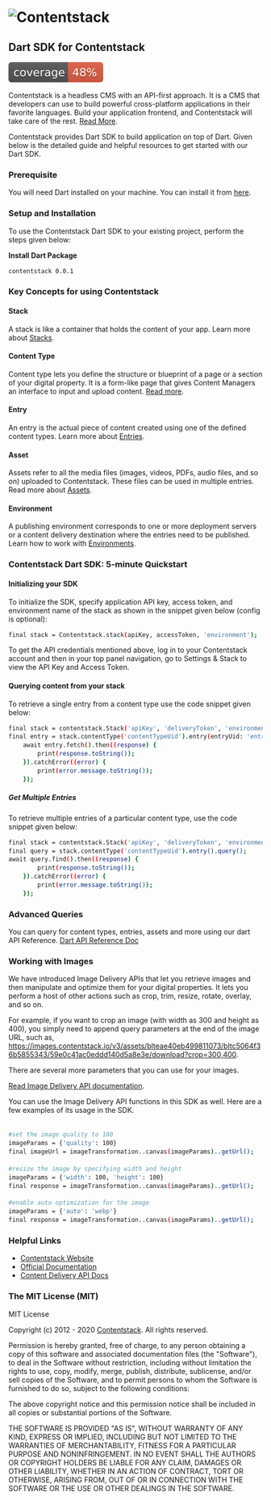 
# ![Contentstack](https://www.contentstack.com/docs/static/images/contentstack.png)

## Dart SDK for Contentstack

![Coverage](https://github.com/contentstack/contentstack-dart/blob/development/coverage_badge.svg?sanitize=true)

Contentstack is a headless CMS with an API-first approach.
It is a CMS that developers can use to build powerful cross-platform applications
in their favorite languages. Build your application frontend, and Contentstack will
take care of the rest.
[Read More](https://www.contentstack.com/).

Contentstack provides Dart SDK to build application on top of Dart.
Given below is the detailed guide and helpful resources to get started with our Dart SDK.

### Prerequisite

You will need Dart installed on your machine.
You can install it from [here](https://dart.dev/get-dart).

### Setup and Installation

To use the Contentstack Dart SDK to your existing project, perform the steps given below:

**Install Dart Package**

```bash
contentstack 0.0.1
```

### Key Concepts for using Contentstack

#### Stack

A stack is like a container that holds the content of your app.
Learn more about [Stacks](https://www.contentstack.com/docs/guide/stack).

#### Content Type

Content type lets you define the structure or blueprint of a page or a section of your digital property.
It is a form-like page that gives Content Managers an interface to input and upload content.
[Read more](https://www.contentstack.com/docs/guide/content-types).

#### Entry

An entry is the actual piece of content created using one of the defined content types.
Learn more about [Entries](https://www.contentstack.com/docs/guide/content-management#working-with-entries).

#### Asset

Assets refer to all the media files (images, videos, PDFs, audio files, and so on) uploaded to Contentstack.
These files can be used in multiple entries.
Read more about [Assets](https://www.contentstack.com/docs/guide/content-management#working-with-assets).

#### Environment

A publishing environment corresponds to one or more deployment servers or a content delivery
destination where the entries need to be published.
Learn how to work with [Environments](https://www.contentstack.com/docs/guide/environments).

### Contentstack Dart SDK: 5-minute Quickstart

#### Initializing your SDK

To initialize the SDK, specify application  API key, access token, and environment name of the stack
as shown in the snippet given below (config is optional):

```bash
final stack = Contentstack.stack(apiKey, accessToken, 'environment');
```

To get the API credentials mentioned above, log in to your Contentstack account and then in your
top panel navigation, go to Settings & Stack to view the API Key and Access Token.

#### Querying content from your stack

To retrieve a single entry from a content type use the code snippet given below:

```bash
final stack = contentstack.Stack('apiKey', 'deliveryToken', 'environment');
final entry = stack.contentType('contentTypeUid').entry(entryUid: 'entryUid');
    await entry.fetch().then((response) {
        print(response.toString());
    }).catchError((error) {
        print(error.message.toString());
    });
```

##### Get Multiple Entries

To retrieve multiple entries of a particular content type, use the code snippet given below:

```bash
final stack = contentstack.Stack('apiKey', 'deliveryToken', 'environment');
final query = stack.contentType('contentTypeUid').entry().query();
await query.find().then((response) {
        print(response.toString());
    }).catchError((error) {
        print(error.message.toString());
    });
```

### Advanced Queries

You can query for content types, entries, assets and more using our dart API Reference.
  [Dart API Reference Doc](https://www.contentstack.com/docs/platforms/dart/api-reference/)

### Working with Images

We have introduced Image Delivery APIs that let you retrieve images and then manipulate and optimize
them for your digital properties. It lets you perform a host of other actions such as crop, trim,
resize, rotate, overlay, and so on.

For example, if you want to crop an image (with width as 300 and height as 400), you simply need to
append query parameters at the end of the image URL,
such as, https://images.contentstack.io/v3/assets/blteae40eb499811073/bltc5064f36b5855343/59e0c41ac0eddd140d5a8e3e/download?crop=300,400.

There are several more parameters that you can use for your images.

[Read Image Delivery API documentation](https://www.contentstack.com/docs/developers/apis/image-delivery-api/).

You can use the Image Delivery API functions in this SDK as well. Here are a few examples of its usage in the SDK.

```bash

#set the image quality to 100
imageParams = {'quality': 100}
final imageUrl = imageTransformation..canvas(imageParams)..getUrl();

#resize the image by specifying width and height
imageParams = {'width': 100, 'height': 100}
final response = imageTransformation..canvas(imageParams)..getUrl();

#enable auto optimization for the image
imageParams = {'auto': 'webp'}
final response = imageTransformation..canvas(imageParams)..getUrl();
```

### Helpful Links

- [Contentstack Website](https://www.contentstack.com)
- [Official Documentation](https://contentstack.com/docs)
- [Content Delivery API Docs](https://www.contentstack.com/docs/developers/apis/content-delivery-api/)

### The MIT License (MIT)

MIT License

Copyright (c) 2012 - 2020
[Contentstack](https://www.contentstack.com/). All rights reserved.

Permission is hereby granted, free of charge, to any person obtaining a copy
of this software and associated documentation files (the "Software"), to deal
in the Software without restriction, including without limitation the rights
to use, copy, modify, merge, publish, distribute, sublicense, and/or sell
copies of the Software, and to permit persons to whom the Software is
furnished to do so, subject to the following conditions:

The above copyright notice and this permission notice shall be included in all
copies or substantial portions of the Software.

THE SOFTWARE IS PROVIDED "AS IS", WITHOUT WARRANTY OF ANY KIND, EXPRESS OR
IMPLIED, INCLUDING BUT NOT LIMITED TO THE WARRANTIES OF MERCHANTABILITY,
FITNESS FOR A PARTICULAR PURPOSE AND NONINFRINGEMENT. IN NO EVENT SHALL THE
AUTHORS OR COPYRIGHT HOLDERS BE LIABLE FOR ANY CLAIM, DAMAGES OR OTHER
LIABILITY, WHETHER IN AN ACTION OF CONTRACT, TORT OR OTHERWISE, ARISING FROM,
OUT OF OR IN CONNECTION WITH THE SOFTWARE OR THE USE OR OTHER DEALINGS IN THE
SOFTWARE.
